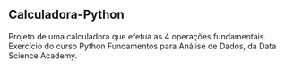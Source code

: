 ## Calculadora-Python

Projeto de uma calculadora que efetua as 4 operações fundamentais. Exercício do curso Python Fundamentos para Análise de Dados, da Data Science Academy.
